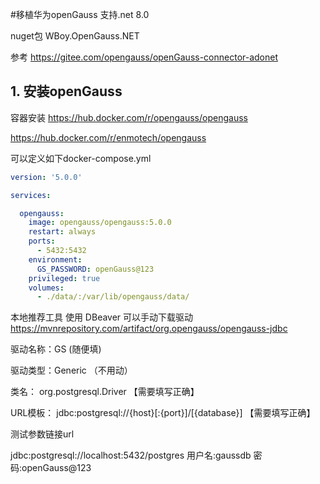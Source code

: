#移植华为openGauss 支持.net 8.0

nuget包 WBoy.OpenGauss.NET

参考 
https://gitee.com/opengauss/openGauss-connector-adonet

## 1. 安装openGauss

容器安装
https://hub.docker.com/r/opengauss/opengauss

https://hub.docker.com/r/enmotech/opengauss

可以定义如下docker-compose.yml
```yaml
version: '5.0.0'

services:

  opengauss:
    image: opengauss/opengauss:5.0.0
    restart: always
    ports:
      - 5432:5432
    environment:
      GS_PASSWORD: openGauss@123
    privileged: true
    volumes:
      - ./data/:/var/lib/opengauss/data/
```

本地推荐工具 使用 DBeaver 可以手动下载驱动 
https://mvnrepository.com/artifact/org.opengauss/opengauss-jdbc

驱动名称：GS (随便填)

驱动类型：Generic （不用动）

类名： org.postgresql.Driver 【需要填写正确】

URL模板： jdbc:postgresql://{host}[:{port}]/[{database}]  【需要填写正确】

测试参数链接url

jdbc:postgresql://localhost:5432/postgres
用户名:gaussdb
密码:openGauss@123
